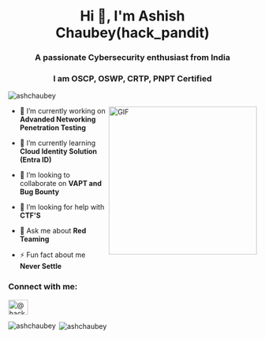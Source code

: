 <h1 align="center">Hi 👋, I'm Ashish Chaubey(hack_pandit)</h1>
<h3 align="center">A passionate Cybersecurity enthusiast from India</h3>
<h3 align="center">I am OSCP, OSWP, CRTP, PNPT Certified</h3>

<p align="left"> <img src="https://komarev.com/ghpvc/?username=ashchaubey&label=Profile%20views&color=0e75b6&style=flat" alt="ashchaubey" /> </p>
<img align="right" alt="GIF" height="300px" width="300px" src="https://media.tenor.com/images/3c1e99287e04732354ce044e02a26e57/tenor.gif" />

- 🔭 I’m currently working on **Advanded Networking Penetration Testing**

- 🌱 I’m currently learning **Cloud Identity Solution (Entra ID)**

- 👯 I’m looking to collaborate on **VAPT and Bug Bounty**

- 🤝 I’m looking for help with **CTF'S**

- 💬 Ask me about **Red Teaming**

- ⚡ Fun fact about me **Never Settle**

<h3 align="left">Connect with me:</h3>
<p align="left">
<a href="https://twitter.com/@hack_pandit" target="blank"><img align="center" src="https://cdn.jsdelivr.net/npm/simple-icons@3.0.1/icons/twitter.svg" alt="@hack_pandit" height="30" width="40" /></a>
</p>



<p><img align="left" src="https://github-readme-stats.vercel.app/api/top-langs?username=ashchaubey&show_icons=true&locale=en&layout=compact" alt="ashchaubey" /></p>

<p>&nbsp;<img align="center" src="https://github-readme-stats.vercel.app/api?username=ashchaubey&show_icons=true&locale=en" alt="ashchaubey" /></p>







